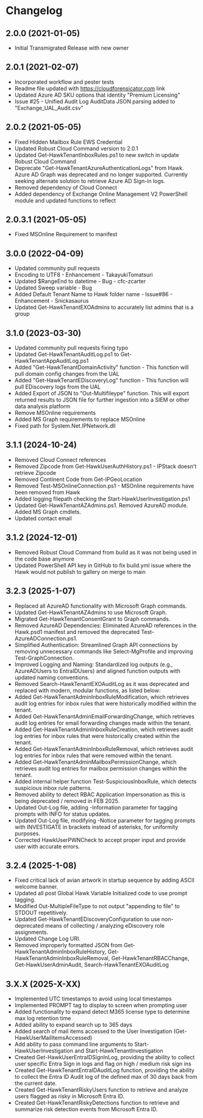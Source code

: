 ﻿# Changelog

## 2.0.0 (2021-01-05)

- Initial Transmigrated Release with new owner

## 2.0.1 (2021-02-07)

- Incorporated workflow and pester tests
- Readme file updated with https://cloudforensicator.com link
- Updated Azure AD SKU options that identity "Premium Licensing"
- Issue #25 - Unified Audit Log AuditData JSON parsing added to "Exchange_UAL_Audit.csv"

## 2.0.2 (2021-05-05)

- Fixed Hidden Mailbox Rule EWS Credential
- Updated Robust Cloud Command version to 2.0.1
- Updated Get-HawkTenantInboxRules.ps1 to new switch in update Robust Cloud Command
- Deprecate "Get-HawkTenantAzureAuthenticationLogs" from Hawk. Azure AD Graph was deprecated and no longer supported. Currently
  seeking alternate solution to retrieve Azure AD Sign-in logs.
- Removed dependency of Cloud Connect
- Added dependency of Exchange Online Management V2 PowerShell module and updated functions to reflect

## 2.0.3.1 (2021-05-05)

- Fixed MSOnline Requirement to manifest

## 3.0.0 (2022-04-09)

- Updated community pull requests
- Encoding to UTF8 - Enhancement - TakayukiTomatsuri
- Updated $RangeEnd to datetime - Bug - cfc-zcarter
- Updated Sweep variable - Bug
- Added Default Tenant Name to Hawk folder name - Issue#86 - Enhancement - Snickasaurus
- Updated Get-HawkTenantEXOAdmins to accurately list admins that is a group

## 3.1.0 (2023-03-30)

- Updated community pull requests fixing typo
- Updated Get-HawkTenantAuditLog.ps1 to Get-HawkTenantAppAuditLog.ps1
- Added "Get-HawkTenantDomainActivity" function - This function will pull domain config changes from the UAL
- Added "Get-HawkTenantEDiscoveryLog" function - This function will pull EDiscovery logs from the UAL
- Added Export of JSON to "Out-Multifileype" function. This will export returned results to JSON file for further ingestion into a SIEM or other data analysis platform
- Remove MSOnline requirements
- Added MS Graph requirements to replace MSOnline
- Fixed path for System.Net.IPNetwork.dll

## 3.1.1 (2024-10-24)

- Removed Cloud Connect references
- Removed Zipcode from Get-HawkUserAuthHistory.ps1 - IPStack doesn't retrieve Zipcode
- Removed Continent Code from Get-IPGeoLocation
- Removed Test-MSOnlineConnection.ps1 - MSOnline requirements have been removed from Hawk
- Added logging filepath checking the Start-HawkUserInvestigation.ps1
- Updated Get-HawkTenantAZAdmins.ps1. Removed AzureAD module. Added MS Graph cmdlets.
- Updated contact email

## 3.1.2 (2024-12-01)

- Removed Robust Cloud Command from build as it was not being used in the code base anymore
- Updated PowerShell API key in GitHub to fix build.yml issue where the Hawk would not publish to gallery on merge to main

## 3.2.3 (2025-1-07)

- Replaced all AzureAD functionality with Microsoft Graph commands.
- Updated Get-HawkTenantAZAdmins to use Microsoft Graph.
- Migrated Get-HawkTenantConsentGrant to Graph commands.
- Removed AzureAD Dependencies: Eliminated AzureAD references in the Hawk.psd1 manifest and removed the deprecated Test-AzureADConnection.ps1.
- Simplified Authentication: Streamlined Graph API connections by removing unnecessary commands like Select-MgProfile and improving Test-GraphConnection.
- Improved Logging and Naming: Standardized log outputs (e.g., AzureADUsers to EntraIDUsers) and aligned function outputs with updated naming conventions.
- Removed Search-HawkTenantEXOAuditLog as it was deprecated and replaced with modern, modular functions, as listed below:
- Added Get-HawkTenantAdminInboxRuleModification, which retrieves audit log entries for inbox rules that were historically modified within the tenant.
- Added Get-HawkTenantAdminEmailForwardingChange, which retrieves audit log entries for email forwarding changes made within the tenant.
- Added Get-HawkTenantAdminInboxRuleCreation, which retrieves audit log entries for inbox rules that were historically created within the tenant.
- Added Get-HawkTenantAdminInboxRuleRemoval, which retrieves audit log entries for inbox rules that were removed within the tenant.
- Added Get-HawkTenantAdminMailboxPermissionChange, which retrieves audit log entries for mailbox permission changes within the tenant.
- Added internal helper function Test-SuspiciousInboxRule, which detects suspicious inbox rule patterns.
- Removed ability to detect RBAC Application Impersonation as this is being deprecated / removed in FEB 2025.
- Updated Out-Log file, adding -Information parameter for tagging prompts with INFO for status updates.
- Updated Out-Log file, modifying -Notice parameter for tagging prompts with INVESTIGATE in brackets instead of asterisks, for uniformity purposes.
- Corrected HawkUserPWNCheck to accept proper input and provide user with accurate errors.

## 3.2.4 (2025-1-08)

- Fixed critical lack of avian artwork in startup sequence by adding ASCII welcome banner.
- Updated all post Global Hawk Variable Initialized code to use prompt tagging.
- Modified Out-MultipleFileType to not output "appending to file" to STDOUT repetitively.
- Updated Get-HawkTenantEDiscoveryConfiguration to use non-deprecated means of collecting / analyzing eDiscovery role assignments.
- Updated Change Log URI.
- Removed improperly formatted JSON from Get-HawkTenantAdminInboxRuleHistory, Get-HawkTenantAdminInboxRuleRemoval, Get-HawkTenantRBACChange, Get-HawkUserAdminAudit, Search-HawkTenantEXOAuditLog

## 3.X.X (2025-X-XX)

- Implemented UTC timestamps to avoid using local timestamps
- Implemented PROMPT tag to display to screen when prompting user
- Added functionality to expand detect M365 license type to determine max log retention time
- Added ability to expand search up to 365 days
- Added search of mail items accessed to the User Investigation (Get-HawkUserMailItemsAccessed)
- Add ability to pass command line arguments to Start-HawkUserInvestigation and Start-HawkTenantInvestigation
- Created Get-HawkUserEntraIDSignInLog, providing the ability to collect user specific Entra Sign in logs and flag on high / medium risk sign ins
- Created Get-HawkTenantEntraIDAuditLog function, providing the ability to collect the Entra ID Audit log of the defined max of 30 days back from the current date.
- Created Get-HawkTenantRiskyUsers function to retrieve and analyze users flagged as risky in Microsoft Entra ID.
- Created Get-HawkTenantRiskyDetections function to retrieve and summarize risk detection events from Microsoft Entra ID.
